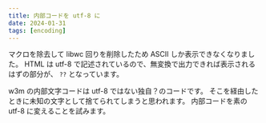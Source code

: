 ```yaml
---
title: 内部コードを utf-8 に
date: 2024-01-31
tags: [encoding]
---
```


マクロを除去して libwc 回りを削除したため ASCII しか表示できなくなりました。
HTML は utf-8 で記述されているので、無変換で出力できれば表示されるはずの部分が、
`??` となっています。

w3m の内部文字コードは utf-8 ではない独自？のコードです。
そこを経由したときに未知の文字として捨てられてしまうと思われます。
内部コードを素の utf-8 に変えることを試みます。

<!-- truncate -->


